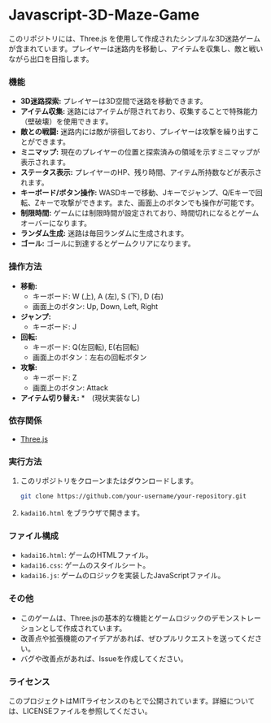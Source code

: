 # Javascript-3D-Maze-Game

このリポジトリには、Three.js を使用して作成されたシンプルな3D迷路ゲームが含まれています。プレイヤーは迷路内を移動し、アイテムを収集し、敵と戦いながら出口を目指します。

### 機能

*   **3D迷路探索:** プレイヤーは3D空間で迷路を移動できます。
*   **アイテム収集:**  迷路にはアイテムが隠されており、収集することで特殊能力（壁破壊）を使用できます。
*   **敵との戦闘:** 迷路内には敵が徘徊しており、プレイヤーは攻撃を繰り出すことができます。
*   **ミニマップ:** 現在のプレイヤーの位置と探索済みの領域を示すミニマップが表示されます。
*   **ステータス表示:** プレイヤーのHP、残り時間、アイテム所持数などが表示されます。
*   **キーボード/ボタン操作:** WASDキーで移動、Jキーでジャンプ、Q/Eキーで回転、Zキーで攻撃ができます。また、画面上のボタンでも操作が可能です。
*   **制限時間:** ゲームには制限時間が設定されており、時間切れになるとゲームオーバーになります。
*   **ランダム生成:** 迷路は毎回ランダムに生成されます。
*   **ゴール:** ゴールに到達するとゲームクリアになります。

### 操作方法

*   **移動:**
    *   キーボード: W (上), A (左), S (下), D (右)
    *   画面上のボタン: Up, Down, Left, Right
*   **ジャンプ:**
    *   キーボード: J
*   **回転:**
    *  キーボード: Q(左回転), E(右回転)
     *   画面上のボタン：左右の回転ボタン
*   **攻撃:**
    *   キーボード: Z
    *   画面上のボタン: Attack
*   **アイテム切り替え:**
   *　(現状実装なし)
    

### 依存関係

*   [Three.js](https://threejs.org/)

### 実行方法

1.  このリポジトリをクローンまたはダウンロードします。
    ```bash
    git clone https://github.com/your-username/your-repository.git
    ```
2.  `kadai16.html` をブラウザで開きます。

### ファイル構成

*   `kadai16.html`: ゲームのHTMLファイル。
*   `kadai16.css`: ゲームのスタイルシート。
*   `kadai16.js`: ゲームのロジックを実装したJavaScriptファイル。

### その他

*   このゲームは、Three.jsの基本的な機能とゲームロジックのデモンストレーションとして作成されています。
*   改善点や拡張機能のアイデアがあれば、ぜひプルリクエストを送ってください。
*   バグや改善点があれば、Issueを作成してください。

### ライセンス
このプロジェクトはMITライセンスのもとで公開されています。詳細については、LICENSEファイルを参照してください。

